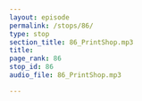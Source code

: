 ```yaml
---
layout: episode
permalink: /stops/86/
type: stop
section_title: 86_PrintShop.mp3
title: 
page_rank: 86
stop_id: 86
audio_file: 86_PrintShop.mp3

---
```

